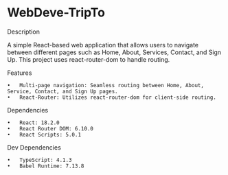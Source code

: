 # WebDeve-TripTo

Description

A simple React-based web application that allows users to navigate between different pages such as Home, About, Services, Contact, and Sign Up. This project uses react-router-dom to handle routing.

Features

	•	Multi-page navigation: Seamless routing between Home, About, Service, Contact, and Sign Up pages.
	•	React-Router: Utilizes react-router-dom for client-side routing.

Dependencies

	•	React: 18.2.0
	•	React Router DOM: 6.10.0
	•	React Scripts: 5.0.1

Dev Dependencies

	•	TypeScript: 4.1.3
	•	Babel Runtime: 7.13.8


